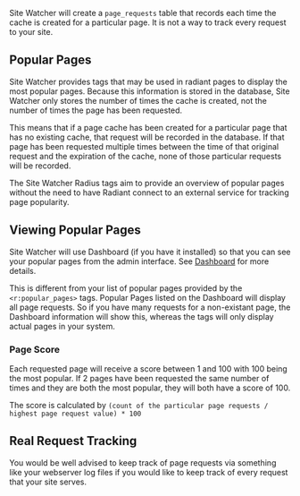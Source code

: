 Site Watcher will create a `page_requests` table that records each time
the cache is created for a particular page. It is not a way to track
every request to your site.

## Popular Pages

Site Watcher provides tags that may be used in radiant pages to display
the most popular pages. Because this information is stored in the 
database, Site Watcher only stores the number of times the cache is 
created, not the number of times the page has been requested. 

This means that if a page cache has been created for a particular page 
that has no existing cache, that request will be recorded in the database. 
If that page has been requested multiple times between the time of that
original request and the expiration of the cache, none of those particular
requests will be recorded.

The Site Watcher Radius tags aim to provide an overview of popular pages
without the need to have Radiant connect to an external service for
tracking page popularity.

## Viewing Popular Pages

Site Watcher will use Dashboard (if you have it installed) so that you 
can see your popular pages from the admin interface. See 
[Dashboard](http://ext.radiantcms.org/extensions/40-dashboard) for more details.

This is different from your list of popular pages provided by the 
`<r:popular_pages>` tags. Popular Pages listed on the Dashboard will display
all page requests. So if you have many requests for a non-existant page, the
Dashboard information will show this, whereas the tags will only display
actual pages in your system.

### Page Score

Each requested page will receive a score between 1 and 100 with 100 being 
the most popular. If 2 pages have been requested the same number of times
and they are both the most popular, they will both have a score of 100.

The score is calculated by `(count of the particular page requests / highest page request value) * 100`

## Real Request Tracking

You would be well advised to keep track of page requests via something 
like your webserver log files if you would like to keep track of every
request that your site serves.